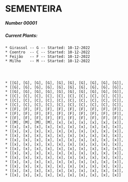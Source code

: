 # SEMENTEIRA
##### Number 00001


##### Current Plants:
    * Girassol -- G -- Started: 10-12-2022
    * Coentro  -- C -- Started: 10-12-2022
    * Feijão   -- F -- Started: 10-12-2022
    * Milho    -- M -- Started: 10-12-2022




    * [[G], [G], [G], [G], [G], [G], [G], [G], [G], [G]],
    * [[G], [G], [G], [G], [G], [G], [G], [G], [G], [G]],
    * [[G], [G], [G], [G], [G], [G], [G], [G], [G], [G]],
    * [[C], [C], [C], [C], [C], [C], [C], [C], [C], [C]],
    * [[C], [C], [C], [C], [C], [C], [C], [C], [C], [C]],
    * [[C], [C], [C], [C], [C], [C], [C], [C], [C], [C]],
    * [[F], [F], [F], [F], [F], [F], [F], [F], [F], [F]],
    * [[F], [F], [F], [F], [F], [F], [F], [F], [F], [F]],
    * [[F], [F], [F], [F], [F], [F], [F], [F], [F], [F]],
    * [[M], [M], [M], [M], [x], [x], [x], [x], [x], [x]],
    * [[x], [x], [x], [x], [x], [x], [x], [x], [x], [x]],
    * [[x], [x], [x], [x], [x], [x], [x], [x], [x], [x]],
    * [[x], [x], [x], [x], [x], [x], [x], [x], [x], [x]],
    * [[x], [x], [x], [x], [x], [x], [x], [x], [x], [x]],
    * [[x], [x], [x], [x], [x], [x], [x], [x], [x], [x]],
    * [[x], [x], [x], [x], [x], [x], [x], [x], [x], [x]],
    * [[x], [x], [x], [x], [x], [x], [x], [x], [x], [x]],
    * [[x], [x], [x], [x], [x], [x], [x], [x], [x], [x]],
    * [[x], [x], [x], [x], [x], [x], [x], [x], [x], [x]],
    * [[x], [x], [x], [x], [x], [x], [x], [x], [x], [x]],
    * [[x], [x], [x], [x], [x], [x], [x], [x], [x], [x]],
    * [[x], [x], [x], [x], [x], [x], [x], [x], [x], [x]]
